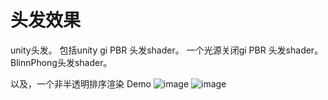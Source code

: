 ﻿# 头发效果
unity头发。
包括unity gi PBR 头发shader。
一个光源关闭gi PBR 头发shader。
BlinnPhong头发shader。

以及，一个非半透明排序渲染 Demo
![image](https://github.com/whisperlin/utils/blob/master/unity/Hair/demo.png)
![image](https://github.com/whisperlin/utils/blob/master/unity/Hair/demo2.png)


